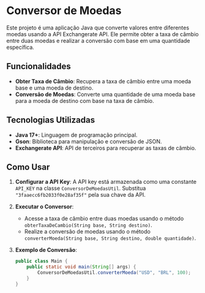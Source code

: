 # Conversor de Moedas

Este projeto é uma aplicação Java que converte valores entre diferentes moedas usando a API Exchangerate API. Ele permite obter a taxa de câmbio entre duas moedas e realizar a conversão com base em uma quantidade específica.

## Funcionalidades

- **Obter Taxa de Câmbio**: Recupera a taxa de câmbio entre uma moeda base e uma moeda de destino.
- **Conversão de Moedas**: Converte uma quantidade de uma moeda base para a moeda de destino com base na taxa de câmbio.

## Tecnologias Utilizadas

- **Java 17+**: Linguagem de programação principal.
- **Gson**: Biblioteca para manipulação e conversão de JSON.
- **Exchangerate API**: API de terceiros para recuperar as taxas de câmbio.

## Como Usar

1. **Configurar a API Key**: A API key está armazenada como uma constante `API_KEY` na classe `ConversorDeMoedasUtil`. Substitua `"3faaecc6fb2033f0e28af35f"` pela sua chave da API.

2. **Executar o Conversor**:
   - Acesse a taxa de câmbio entre duas moedas usando o método `obterTaxaDeCambio(String base, String destino)`.
   - Realize a conversão de moedas usando o método `converterMoeda(String base, String destino, double quantidade)`.

3. **Exemplo de Conversão**:

   ```java
   public class Main {
       public static void main(String[] args) {
           ConversorDeMoedasUtil.converterMoeda("USD", "BRL", 100);
       }
   }
